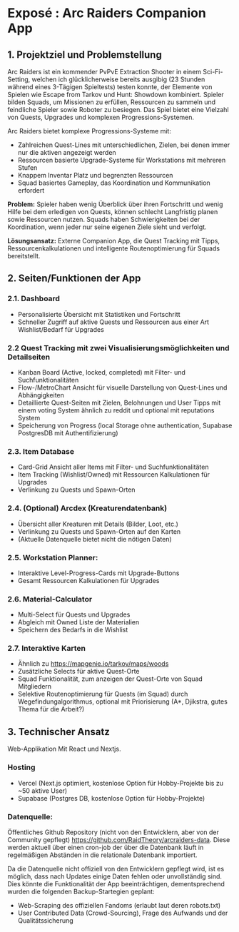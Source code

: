 # Exposé : Arc Raiders Companion App

## 1. Projektziel und Problemstellung
Arc Raiders ist ein kommender PvPvE Extraction Shooter in einem Sci-Fi-Setting, welchen ich glücklicherweise bereits ausgibig (23 Stunden während eines 3-Tägigen Spieltests) testen konnte, der Elemente von Spielen wie Escape from Tarkov und Hunt: Showdown kombiniert. Spieler bilden Squads, um Missionen zu erfüllen, Ressourcen zu sammeln und feindliche Spieler sowie Roboter zu besiegen. Das Spiel bietet eine Vielzahl von Quests, Upgrades und komplexen Progressions-Systemen.

Arc Raiders bietet komplexe Progressions-Systeme mit:
- Zahlreichen Quest-Lines mit unterschiedlichen, Zielen, bei denen immer nur die aktiven angezeigt werden
- Ressourcen basierte Upgrade-Systeme für Workstations mit mehreren Stufen
- Knappem Inventar Platz und begrenzten Ressourcen
- Squad basiertes Gameplay, das Koordination und Kommunikation erfordert

**Problem:** Spieler haben wenig Überblick über ihren Fortschritt und wenig Hilfe bei dem erledigen von Quests, können schlecht Langfristig planen sowie Ressourcen nutzen. Squads haben Schwierigkeiten bei der Koordination, wenn jeder nur seine eigenen Ziele sieht und verfolgt.

**Lösungsansatz:** Externe Companion App, die Quest Tracking mit Tipps, Ressourcenkalkulationen und intelligente Routenoptimierung für Squads bereitstellt.

## 2. Seiten/Funktionen der App
### 2.1. Dashboard
- Personalisierte Übersicht mit Statistiken und Fortschritt
- Schneller Zugriff auf aktive Quests und Ressourcen aus einer Art Wishlist/Bedarf für Upgrades
### 2.2 Quest Tracking mit zwei Visualisierungsmöglichkeiten und Detailseiten
- Kanban Board (Active, locked, completed) mit Filter- und Suchfunktionalitäten
- Flow-/MetroChart Ansicht für visuelle Darstellung von Quest-Lines und Abhängigkeiten
- Detaillierte Quest-Seiten mit Zielen, Belohnungen und User Tipps mit einem voting System ähnlich zu reddit und optional mit reputations System
- Speicherung von Progress (local Storage ohne authentication, Supabase PostgresDB mit Authentifizierung)
### 2.3. Item Database
- Card-Grid Ansicht aller Items mit Filter- und Suchfunktionalitäten
- Item Tracking (Wishlist/Owned) mit Ressourcen Kalkulationen für Upgrades
- Verlinkung zu Quests und Spawn-Orten
### 2.4. (Optional) Arcdex (Kreaturendatenbank)
- Übersicht aller Kreaturen mit Details (Bilder, Loot, etc.)
- Verlinkung zu Quests und Spawn-Orten auf den Karten
- (Aktuelle Datenquelle bietet nicht die nötigen Daten)
### 2.5. Workstation Planner:
- Interaktive Level-Progress-Cards mit Upgrade-Buttons
- Gesamt Ressourcen Kalkulationen für Upgrades
### 2.6. Material-Calculator
- Multi-Select für Quests und Upgrades 
- Abgleich mit Owned Liste der Materialien
- Speichern des Bedarfs in die Wishlist
### 2.7. Interaktive Karten
- Ähnlich zu https://mapgenie.io/tarkov/maps/woods
- Zusätzliche Selects für aktive Quest-Orte
- Squad Funktionalität, zum anzeigen der Quest-Orte von Squad Mitgliedern
- Selektive Routenoptimierung für Quests (im Squad) durch Wegefindungalgorithmus, optional mit Priorisierung (A*, Djikstra, gutes Thema für die Arbeit?)

## 3. Technischer Ansatz
Web-Applikation Mit React und Nextjs.
### Hosting 
- Vercel (Next.js optimiert, kostenlose Option für Hobby-Projekte bis zu ~50 aktive User)
- Supabase (Postgres DB, kostenlose Option für Hobby-Projekte)

### Datenquelle:

Öffentliches Github Repository (nicht von den Entwicklern, aber von der Community gepflegt) https://github.com/RaidTheory/arcraiders-data.
Diese werden aktuell über einen cron-job der über die Datenbank läuft in regelmäßigen Abständen in die relationale Datenbank importiert.

Da die Datenquelle nicht offiziell von den Entwicklern gepflegt wird, ist es möglich, dass nach Updates einige Daten fehlen oder unvollständig sind. Dies könnte die Funktionalität der App beeinträchtigen, dementsprechend wurden die folgenden Backup-Startegien geplant:
- Web-Scraping des offiziellen Fandoms (erlaubt laut deren robots.txt)
- User Contributed Data (Crowd-Sourcing), Frage des Aufwands und der Qualitätssicherung
